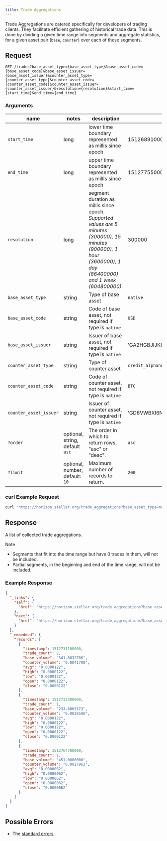 ```yaml
---
title: Trade Aggregations
---
```


Trade Aggregations are catered specifically for developers of trading clients. They facilitate efficient gathering of historical trade data. This is done by dividing a given time range into segments and aggregate statistics, for a given asset pair (`base`, `counter`) over each of these segments.


## Request

```
GET /trades?base_asset_type={base_asset_type}&base_asset_code={base_asset_code}&base_asset_issuer={base_asset_issuer}&counter_asset_type={counter_asset_type}&counter_asset_code={counter_asset_code}&counter_asset_issuer={counter_asset_issuer}&resolution={resolution}&start_time={start_time}&end_time={end_time}
```

### Arguments

| name | notes | description | example |
| ---- | ----- | ----------- | ------- |
| `start_time` | long | lower time boundary represented as millis since epoch| 1512689100000 |
| `end_time` | long | upper time boundary represented as millis since epoch| 1512775500000|
| `resolution` | long | segment duration as millis since epoch. *Supported values are 5 minutes (300000), 15 minutes (900000), 1 hour (3600000), 1 day (86400000) and 1 week (604800000).*| 300000|
| `base_asset_type` | string | Type of base asset | `native` |
| `base_asset_code` | string | Code of base asset, not required if type is `native` | `USD` |
| `base_asset_issuer` | string | Issuer of base asset, not required if type is `native` | 'GA2HGBJIJKI6O4XEM7CZWY5PS6GKSXL6D34ERAJYQSPYA6X6AI7HYW36' |
| `counter_asset_type` | string | Type of counter asset  | `credit_alphanum4` |
| `counter_asset_code` | string | Code of counter asset, not required if type is `native` | `BTC` |
| `counter_asset_issuer` | string | Issuer of counter asset, not required if type is `native` | 'GD6VWBXI6NY3AOOR55RLVQ4MNIDSXE5JSAVXUTF35FRRI72LYPI3WL6Z' |
| `?order`  | optional, string, default `asc` | The order in which to return rows, "asc" or "desc". | `asc` |
| `?limit`  | optional, number, default: `10` | Maximum number of records to return. | `200` |

### curl Example Request
```sh 
curl "https://horizon.stellar.org/trade_aggregations?base_asset_type=native&start_time=1512689100000&counter_asset_issuer=GATEMHCCKCY67ZUCKTROYN24ZYT5GK4EQZ65JJLDHKHRUZI3EUEKMTCH&limit=200&end_time=1512775500000&counter_asset_type=credit_alphanum4&resolution=300000&order=asc&counter_asset_code=BTC"
```

## Response

A list of collected trade aggregations. 

Note 
- Segments that fit into the time range but have 0 trades in them, will not be included.
- Partial segments, in the beginning and end of the time range, will not be included. 

### Example Response
```json
{
  "_links": {
    "self": {
      "href": "https://horizon.stellar.org/trade_aggregations?base_asset_type=native\u0026start_time=1512689100000\u0026counter_asset_issuer=GATEMHCCKCY67ZUCKTROYN24ZYT5GK4EQZ65JJLDHKHRUZI3EUEKMTCH\u0026limit=200\u0026end_time=1512775500000\u0026counter_asset_type=credit_alphanum4\u0026resolution=300000\u0026order=asc\u0026counter_asset_code=BTC"
    },
    "next": {
      "href": "https://horizon.stellar.org/trade_aggregations?base_asset_type=native\u0026counter_asset_code=BTC\u0026counter_asset_issuer=GATEMHCCKCY67ZUCKTROYN24ZYT5GK4EQZ65JJLDHKHRUZI3EUEKMTCH\u0026counter_asset_type=credit_alphanum4\u0026end_time=1512775500000\u0026limit=200\u0026order=asc\u0026resolution=300000\u0026start_time=1512765000000"
    }
  },
  "_embedded": {
    "records": [
      {
        "timestamp": 1512731100000,
        "trade_count": 2,
        "base_volume": "341.8032786",
        "counter_volume": "0.0041700",
        "avg": "0.0000122",
        "high": "0.0000122",
        "low": "0.0000122",
        "open": "0.0000122",
        "close": "0.0000122"
      },
      {
        "timestamp": 1512732300000,
        "trade_count": 1,
        "base_volume": "233.6065573",
        "counter_volume": "0.0028500",
        "avg": "0.0000122",
        "high": "0.0000122",
        "low": "0.0000122",
        "open": "0.0000122",
        "close": "0.0000122"
      },
      {
        "timestamp": 1512764700000,
        "trade_count": 1,
        "base_volume": "451.0000000",
        "counter_volume": "0.0027962",
        "avg": "0.0000062",
        "high": "0.0000062",
        "low": "0.0000062",
        "open": "0.0000062",
        "close": "0.0000062"
      }
    ]
  }
}
```

## Possible Errors

- The [standard errors](../errors.md#Standard_Errors).
